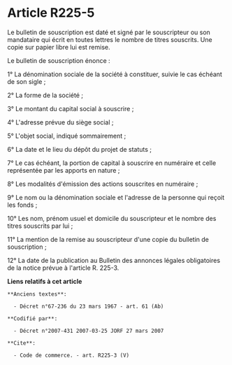 # Article R225-5

Le bulletin de souscription est daté et signé par le souscripteur ou son mandataire qui écrit en toutes lettres le nombre de
titres souscrits. Une copie sur papier libre lui est remise.

Le bulletin de souscription énonce :

1° La dénomination sociale de la société à constituer, suivie le cas échéant de son sigle ;

2° La forme de la société ;

3° Le montant du capital social à souscrire ;

4° L'adresse prévue du siège social ;

5° L'objet social, indiqué sommairement ;

6° La date et le lieu du dépôt du projet de statuts ;

7° Le cas échéant, la portion de capital à souscrire en numéraire et celle représentée par les apports en nature ;

8° Les modalités d'émission des actions souscrites en numéraire ;

9° Le nom ou la dénomination sociale et l'adresse de la personne qui reçoit les fonds ;

10° Les nom, prénom usuel et domicile du souscripteur et le nombre des titres souscrits par lui ;

11° La mention de la remise au souscripteur d'une copie du bulletin de souscription ;

12° La date de la publication au Bulletin des annonces légales obligatoires de la notice prévue à l'article R. 225-3.

**Liens relatifs à cet article**

	**Anciens textes**:

	  - Décret n°67-236 du 23 mars 1967 - art. 61 (Ab)

	**Codifié par**:

	  - Décret n°2007-431 2007-03-25 JORF 27 mars 2007

	**Cite**:

	  - Code de commerce. - art. R225-3 (V)
